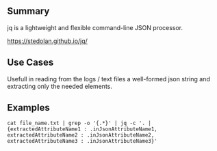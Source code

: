 Summary
-
jq is a lightweight and flexible command-line JSON processor.

https://stedolan.github.io/jq/

Use Cases
- 
Usefull in reading from the logs / text files a well-formed json string and extracting only the needed elements.

Examples
-
```
cat file_name.txt | grep -o '{.*}' | jq -c '. | {extractedAttributeName1 : .inJsonAttributeName1, extractedAttributeName2 : .inJsonAttributeName2, extractedAttributeName3 : .inJsonAttributeName3}'
```
